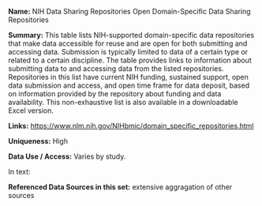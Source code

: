 **Name:** NIH Data Sharing Repositories Open Domain-Specific Data Sharing Repositories

**Summary:** 
This table lists NIH-supported domain-specific data repositories that make data accessible for reuse and are open for both submitting and accessing data. Submission is typically limited to data of a certain type or related to a certain discipline. The table provides links to information about submitting data to and accessing data from the listed repositories. Repositories in this list have current NIH funding, sustained support, open data submission and access, and open time frame for data deposit, based on information provided by the repository about funding and data availability. This non-exhaustive list is also available in a downloadable Excel version.

**Links:** 
https://www.nlm.nih.gov/NIHbmic/domain_specific_repositories.html

**Uniqueness:** High

**Data Use / Access:** 
Varies by study.

In text:

**Referenced Data Sources in this set:** extensive aggragation of other sources

